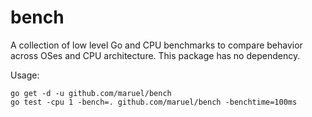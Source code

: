# bench

A collection of low level Go and CPU benchmarks to compare behavior
across OSes and CPU architecture. This package has no dependency.

Usage:

```
go get -d -u github.com/maruel/bench
go test -cpu 1 -bench=. github.com/maruel/bench -benchtime=100ms
```
